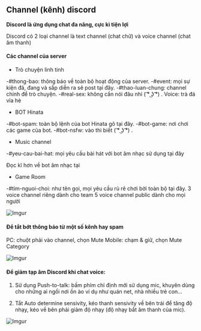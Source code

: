 ## Channel (kênh) discord

**Discord là ứng dụng chat đa năng, cực kì tiện lợi**			

Discord có 2 loại channel là text channel (chat chữ) và voice channel (chat âm thanh)

#### Các channel của server

- Trò chuyện linh tinh

-#thong-bao: thông báo về toàn bộ hoạt động của server.
-#event: mọi sự kiện đã, đang và sắp diễn ra sẽ post tại đây.
-#thao-luan-chung: channel chính để trò chuyện.
-#real-sex: không cần nói đâu nhỉ ( ͡° ͜ʖ ͡°) .
Voice: trà đá vỉa hè

- BOT Hinata

-#bot-spam: toàn bộ lệnh của bot Hinata gõ tại đây.
-#bot-game: nơi chơi các game của bot.
-#bot-nsfw: vào thì biết ( ͡° ͜ʖ ͡°) .

- Music channel

-#yeu-cau-bai-hat: mọi yêu cầu bài hát với bot âm nhạc sử dụng tại đây

Đọc kĩ hơn về bot âm nhạc tại

- Game Room

-#tim-nguoi-choi: như tên gọi, mọi yêu cầu rủ rê chơi bời toàn bộ tại đây.
3 voice channel riêng dành cho team
5 voice channel public dành cho mọi người

![Imgur](https://i.imgur.com/ZIb0A0j.png)

#### Để tắt bớt thông báo từ một số kênh hay spam


PC: chuột phải vào channel, chọn Mute
Mobile: chạm & giữ, chọn Mute Category

![Imgur](https://i.imgur.com/FVwrTtV.png)


#### Để giảm tạp âm Discord khi chat voice:

1. Sử dụng Push-to-talk: bấm phím chỉ định mới sử dụng mic, khuyên dùng cho những ai ngồi nơi ồn ào ví dụ như quán net, nhà nhiều trẻ con...

2. Tắt Auto determine sensivity, kéo thanh sensivity về bên trái để tăng độ nhạy, kéo về bên phải giảm độ nhạy (độ nhạy bắt âm thanh của mic).

![Imgur](https://i.imgur.com/0ObNK2P.png)

